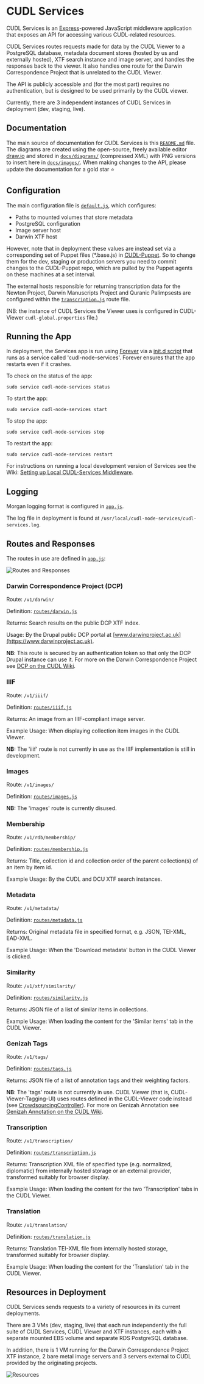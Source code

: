 # CUDL Services

CUDL Services is an [Express](https://expressjs.com/)-powered JavaScript middleware application that exposes an API 
for accessing various CUDL-related resources.

CUDL Services routes requests made for data by the CUDL Viewer to a PostgreSQL database, metadata document stores 
(hosted by us and externally hosted), XTF search instance and image server, and handles the responses back to the 
viewer. It also handles one route for the Darwin Correspondence Project that is unrelated to the CUDL Viewer.

The API is publicly accessible and (for the most part) requires no authentication, but is designed to be used primarily
 by the CUDL viewer.
 
Currently, there are 3 independent instances of CUDL Services in deployment (dev, staging, live).

## Documentation

The main source of documentation for CUDL Services is this [`README.md`](README.md) 
file. The diagrams are created using the  open-source, freely available editor [draw.io](https://www.draw.io/) 
and stored in [`docs/diagrams/`](docs/diagrams/) 
(compressed XML) with PNG versions to insert here in [`docs/images/`](docs/images/). 
When making changes to the API, please update the documentation for a gold star :star:

## Configuration

The main configuration file is [`default.js`](config/default.js),
 which configures:

* Paths to mounted volumes that store metadata
* PostgreSQL configuration
* Image server host
* Darwin XTF host

However, note that in deployment these values are instead set via a corresponding set of 
Puppet files (*.base.js) in [CUDL-Puppet](https://bitbucket.org/CUDL/cudl-puppet/src/HEAD/modules/cudl-services/files/?at=master). 
So to change them for the dev, staging or production servers you need to commit changes to the CUDL-Puppet repo, which 
are pulled by the Puppet agents on these machines at a set interval.

The external hosts responsible for returning transcription data for the Newton Project, Darwin Manuscripts Project 
and Quranic Palimpsests are configured within the [`transcription.js`](routes/transcription.js) 
route file.

(NB: the instance of CUDL Services the Viewer uses is configured in CUDL-Viewer `cudl-global.properties` file.)

## Running the App

In deployment, the Services app is run using [Forever](https://github.com/foreverjs/forever) 
via a [init.d script](https://bitbucket.org/CUDL/cudl-puppet/src/HEAD/modules/cudl-services/files/cudl-node-services?at=master&fileviewer=file-view-default) 
that runs as a service called 'cudl-node-services'. Forever ensures that the app restarts even if it crashes.

To check on the status of the app:

`sudo service cudl-node-services status`

To start the app:

`sudo service cudl-node-services start`

To stop the app:

`sudo service cudl-node-services stop`

To restart the app:

`sudo service cudl-node-services restart`

For instructions on running a local development version of Services see the Wiki: 
[Setting up Local CUDL-Services Middleware](https://wiki.cam.ac.uk/cudl-docs/Setting_up_a_Local_Development_Environment_for_CUDL#Setting_up_Local_CUDL-Services_Middleware_.28Optional.29).

## Logging

Morgan logging format is configured in [`app.js`](app.js#app.js-65).

The log file in deployment is found at `/usr/local/cudl-node-services/cudl-services.log`.

## Routes and Responses

The routes in use are defined in [`app.js`](app.js#app.js-81):

![Routes and Responses](docs/images/services-api.png)

### Darwin Correspondence Project (DCP)
Route: `/v1/darwin/`

Definition: [`routes/darwin.js`](routes/darwin.js)

Returns: Search results on the public DCP XTF index.

Usage: By the Drupal public DCP portal at [www.darwinproject.ac.uk](https://www.darwinproject.ac.uk).

**NB**: This route is secured by an authentication token so that only the DCP Drupal instance can use it. For more on 
the Darwin Correspondence Project see [DCP on the CUDL Wiki](https://wiki.cam.ac.uk/cudl-docs/Darwin_Correspondence_Project).

### IIIF
Route: `/v1/iiif/`

Definition: [`routes/iiif.js`](routes/iiif.js)

Returns: An image from an IIIF-compliant image server.

Example Usage: When displaying collection item images in the CUDL Viewer.

**NB:** The 'iiif' route is not currently in use as the IIIF implementation is still in development.

### Images
Route: `/v1/images/`

Definition: [`routes/images.js`](routes/images.js)

**NB:** The 'images' route is currently disused.

### Membership
Route: `/v1/rdb/membership/`

Definition: [`routes/membership.js`](routes/membership.js)

Returns: Title, collection id and collection order of the parent collection(s) of an item by item id.

Example Usage: By the CUDL and DCU XTF search instances.

### Metadata
Route: `/v1/metadata/`

Definition: [`routes/metadata.js`](routes/metadata.js)

Returns: Original metadata file in specified format, e.g. JSON, TEI-XML, EAD-XML.

Example Usage: When the 'Download metadata' button in the CUDL Viewer is clicked.

### Similarity
Route: `/v1/xtf/similarity/`

Definition: [`routes/similarity.js`](routes/similarity.js)

Returns: JSON file of a list of similar items in collections.

Example Usage: When loading the content for the 'Similar items' tab in the CUDL Viewer.

### Genizah Tags
Route: `/v1/tags/`

Definition: [`routes/tags.js`](routes/tags.js)

Returns: JSON file of a list of annotation tags and their weighting factors.

**NB**: The 'tags' route is not currently in use. CUDL Viewer (that is, CUDL-Viewer-Tagging-UI) uses routes defined in 
the CUDL-Viewer code instead (see [CrowdsourcingController](https://bitbucket.org/CUDL/cudl-genizahtagging-server/src/HEAD/src/main/java/ulcambridge/foundations/viewer/crowdsourcing/CrowdsourcingController.java?at=master&fileviewer=file-view-default)). 
For more on Genizah Annotation see [Genizah Annotation on the CUDL Wiki](https://wiki.cam.ac.uk/cudl-docs/Genizah_Annotation).

### Transcription
Route: `/v1/transcription/`

Definition: [`routes/transcription.js`](routes/transcription.js)

Returns: Transcription XML file of specified type (e.g. normalized, diplomatic) from internally hosted storage or an 
external provider, transformed suitably for browser display.

Example Usage: When loading the content for the two 'Transcription' tabs in the CUDL Viewer.

### Translation
Route: `/v1/translation/`

Definition: [`routes/translation.js`](routes/translation.js)

Returns: Translation TEI-XML file from internally hosted storage, transformed suitably for browser display.

Example Usage: When loading the content for the 'Translation' tab in the CUDL Viewer.

## Resources in Deployment

CUDL Services sends requests to a variety of resources in its current deployments.

There are 3 VMs (dev, staging, live) that each run independently the full suite of CUDL Services, CUDL Viewer and XTF 
instances, each with a separate mounted EBS volume and separate RDS PostgreSQL database.

In addition, there is 1 VM running for the Darwin Correspondence Project XTF instance, 2 bare metal image servers and 3 
servers external to CUDL provided by the originating projects.

![Resources](docs/images/services-resources.png)
